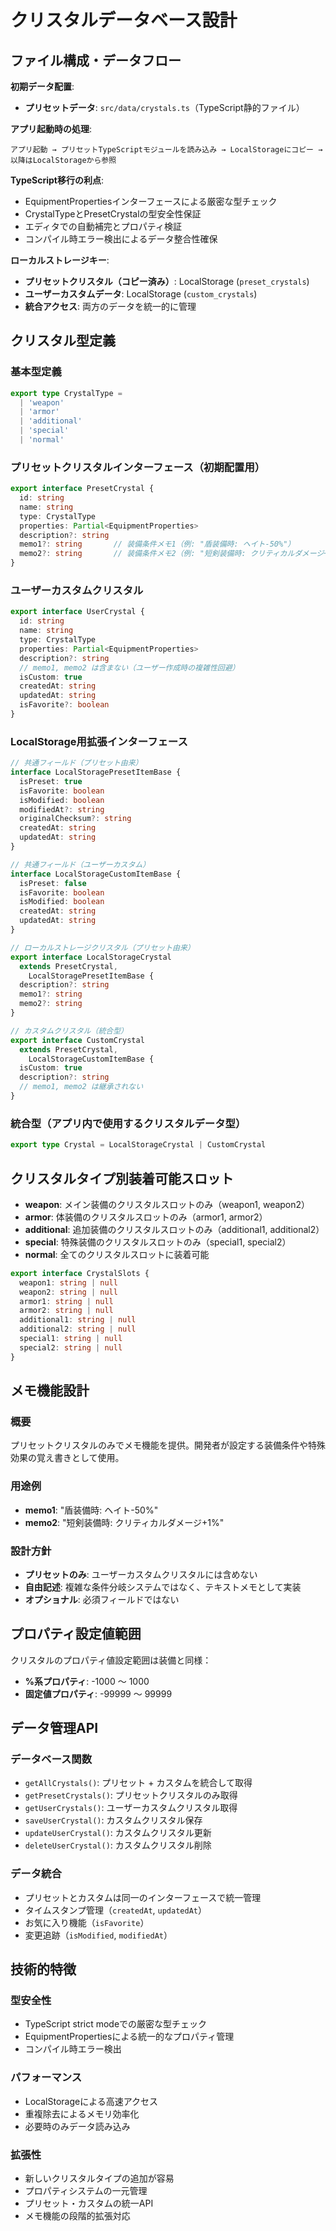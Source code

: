 # クリスタルデータベース設計

## ファイル構成・データフロー
**初期データ配置**:
- **プリセットデータ**: `src/data/crystals.ts`（TypeScript静的ファイル）

**アプリ起動時の処理**:
```
アプリ起動 → プリセットTypeScriptモジュールを読み込み → LocalStorageにコピー → 以降はLocalStorageから参照
```

**TypeScript移行の利点**:
- EquipmentPropertiesインターフェースによる厳密な型チェック
- CrystalTypeとPresetCrystalの型安全性保証
- エディタでの自動補完とプロパティ検証
- コンパイル時エラー検出によるデータ整合性確保

**ローカルストレージキー**:
- **プリセットクリスタル（コピー済み）**: LocalStorage (`preset_crystals`)
- **ユーザーカスタムデータ**: LocalStorage (`custom_crystals`)
- **統合アクセス**: 両方のデータを統一的に管理

## クリスタル型定義

### 基本型定義

```typescript
export type CrystalType = 
  | 'weapon'
  | 'armor' 
  | 'additional'
  | 'special'
  | 'normal'
```

### プリセットクリスタルインターフェース（初期配置用）

```typescript
export interface PresetCrystal {
  id: string
  name: string
  type: CrystalType
  properties: Partial<EquipmentProperties>
  description?: string
  memo1?: string       // 装備条件メモ1（例: "盾装備時: ヘイト-50%"）
  memo2?: string       // 装備条件メモ2（例: "短剣装備時: クリティカルダメージ+1%"）
}
```

### ユーザーカスタムクリスタル

```typescript
export interface UserCrystal {
  id: string
  name: string
  type: CrystalType
  properties: Partial<EquipmentProperties>
  description?: string
  // memo1, memo2 は含まない（ユーザー作成時の複雑性回避）
  isCustom: true
  createdAt: string
  updatedAt: string
  isFavorite?: boolean
}
```

### LocalStorage用拡張インターフェース

```typescript
// 共通フィールド（プリセット由来）
interface LocalStoragePresetItemBase {
  isPreset: true
  isFavorite: boolean
  isModified: boolean
  modifiedAt?: string
  originalChecksum?: string
  createdAt: string
  updatedAt: string
}

// 共通フィールド（ユーザーカスタム）
interface LocalStorageCustomItemBase {
  isPreset: false
  isFavorite: boolean
  isModified: boolean
  createdAt: string
  updatedAt: string
}

// ローカルストレージクリスタル（プリセット由来）
export interface LocalStorageCrystal
  extends PresetCrystal,
    LocalStoragePresetItemBase {
  description?: string
  memo1?: string
  memo2?: string
}

// カスタムクリスタル（統合型）
export interface CustomCrystal
  extends PresetCrystal,
    LocalStorageCustomItemBase {
  isCustom: true
  description?: string
  // memo1, memo2 は継承されない
}
```

### 統合型（アプリ内で使用するクリスタルデータ型）

```typescript
export type Crystal = LocalStorageCrystal | CustomCrystal
```

## クリスタルタイプ別装着可能スロット

- **weapon**: メイン装備のクリスタルスロットのみ（weapon1, weapon2）
- **armor**: 体装備のクリスタルスロットのみ（armor1, armor2）
- **additional**: 追加装備のクリスタルスロットのみ（additional1, additional2）
- **special**: 特殊装備のクリスタルスロットのみ（special1, special2）
- **normal**: 全てのクリスタルスロットに装着可能

```typescript
export interface CrystalSlots {
  weapon1: string | null
  weapon2: string | null
  armor1: string | null
  armor2: string | null
  additional1: string | null
  additional2: string | null
  special1: string | null
  special2: string | null
}
```

## メモ機能設計

### 概要
プリセットクリスタルのみでメモ機能を提供。開発者が設定する装備条件や特殊効果の覚え書きとして使用。

### 用途例
- **memo1**: "盾装備時: ヘイト-50%"
- **memo2**: "短剣装備時: クリティカルダメージ+1%"

### 設計方針
- **プリセットのみ**: ユーザーカスタムクリスタルには含めない
- **自由記述**: 複雑な条件分岐システムではなく、テキストメモとして実装
- **オプショナル**: 必須フィールドではない

## プロパティ設定値範囲

クリスタルのプロパティ値設定範囲は装備と同様：
- **%系プロパティ**: -1000 ～ 1000
- **固定値プロパティ**: -99999 ～ 99999

## データ管理API

### データベース関数
- `getAllCrystals()`: プリセット + カスタムを統合して取得
- `getPresetCrystals()`: プリセットクリスタルのみ取得
- `getUserCrystals()`: ユーザーカスタムクリスタル取得
- `saveUserCrystal()`: カスタムクリスタル保存
- `updateUserCrystal()`: カスタムクリスタル更新
- `deleteUserCrystal()`: カスタムクリスタル削除

### データ統合
- プリセットとカスタムは同一のインターフェースで統一管理
- タイムスタンプ管理（`createdAt`, `updatedAt`）
- お気に入り機能（`isFavorite`）
- 変更追跡（`isModified`, `modifiedAt`）

## 技術的特徴

### 型安全性
- TypeScript strict modeでの厳密な型チェック
- EquipmentPropertiesによる統一的なプロパティ管理
- コンパイル時エラー検出

### パフォーマンス
- LocalStorageによる高速アクセス
- 重複除去によるメモリ効率化
- 必要時のみデータ読み込み

### 拡張性
- 新しいクリスタルタイプの追加が容易
- プロパティシステムの一元管理
- プリセット・カスタムの統一API
- メモ機能の段階的拡張対応
